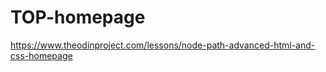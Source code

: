 # TOP-homepage

https://www.theodinproject.com/lessons/node-path-advanced-html-and-css-homepage

<!--

todo:

notes:

 -->
